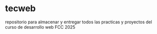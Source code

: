 # tecweb
repositorio para almacenar y entregar todos las practicas y proyectos del curso de desarrollo web FCC 2025
